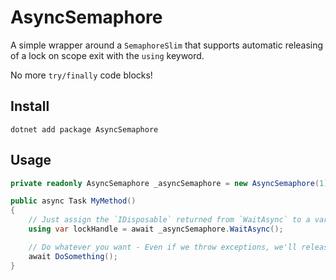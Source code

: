 # AsyncSemaphore

A simple wrapper around a `SemaphoreSlim` that supports automatic releasing of a lock on scope exit with the `using` keyword.

No more `try/finally` code blocks!

## Install
`dotnet add package AsyncSemaphore`

## Usage

```csharp
private readonly AsyncSemaphore _asyncSemaphore = new AsyncSemaphore(1);

public async Task MyMethod()
{
    // Just assign the `IDisposable` returned from `WaitAsync` to a variable and use the using statement with it
    using var lockHandle = await _asyncSemaphore.WaitAsync();

    // Do whatever you want - Even if we throw exceptions, we'll release the semaphore once we leave this method's scope
    await DoSomething();
}
```
